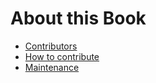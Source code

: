 About this Book
=======================

- [Contributors](https://github.com/peterhcharlton/project_guidelines#readme)
- [How to contribute](../contributing)
- [Maintenance](../maintenance)